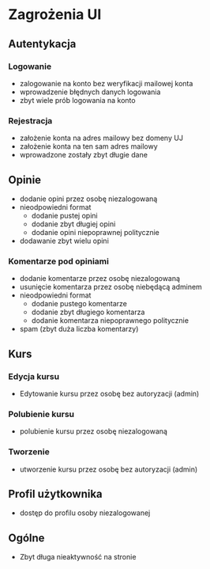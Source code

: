 # Zagrożenia UI

## Autentykacja

### Logowanie

- zalogowanie na konto bez weryfikacji mailowej konta
- wprowadzenie błędnych danych logowania
- zbyt wiele prób logowania na konto

### Rejestracja

- założenie konta na adres mailowy bez domeny UJ
- założenie konta na ten sam adres mailowy
- wprowadzone zostały zbyt długie dane

## Opinie

- dodanie opini przez osobę niezalogowaną
- nieodpowiedni format
  - dodanie pustej opini
  - dodanie zbyt długiej opini
  - dodanie opini niepoprawnej politycznie
- dodawanie zbyt wielu opini

### Komentarze pod opiniami

- dodanie komentarze przez osobę niezalogowaną
- usunięcie komentarza przez osobę niebędącą adminem
- nieodpowiedni format
  - dodanie pustego komentarze
  - dodanie zbyt długiego komentarza
  - dodanie komentarza niepoprawnego politycznie
- spam (zbyt duża liczba komentarzy)

## Kurs

### Edycja kursu

- Edytowanie kursu przez osobę bez autoryzacji (admin)

### Polubienie kursu

- polubienie kursu przez osobę niezalogowaną

### Tworzenie

- utworzenie kursu przez osobę bez autoryzacji (admin)

## Profil użytkownika

- dostęp do profilu osoby niezalogowanej

## Ogólne

- Zbyt długa nieaktywność na stronie
